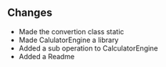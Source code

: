 ## Changes 

- Made the convertion class static
- Made CalulatorEngine a library
- Added a sub operation to CalculatorEngine
- Added a Readme
